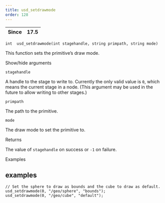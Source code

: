 ```yaml
---
title: usd_setdrawmode
order: 128
---
```

| Since | 17.5 |
| --- | --- |

`int  usd_setdrawmode(int stagehandle, string primpath, string mode)`

This function sets the primitive’s draw mode.

Show/hide arguments

`stagehandle`

A handle to the stage to write to. Currently the only valid value is `0`, which means the current stage in a node. (This argument may be used in the future to allow writing to other stages.)

`primpath`

The path to the primitive.

`mode`

The draw mode to set the primitive to.

Returns

The value of `stagehandle` on success or `-1` on failure.

Examples

## examples

```vex
// Set the sphere to draw as bounds and the cube to draw as default.
usd_setdrawmode(0, "/geo/sphere", "bounds");
usd_setdrawmode(0, "/geo/cube", "default");

```
